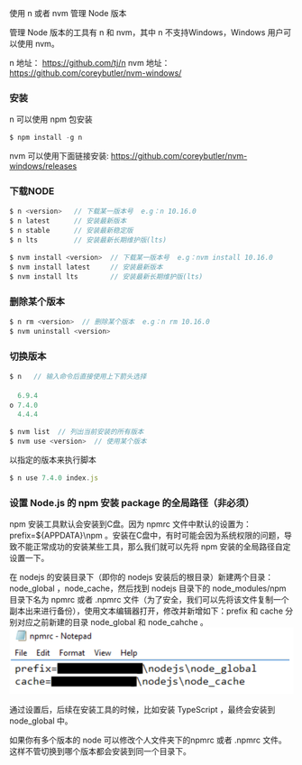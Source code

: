 使用 n 或者 nvm 管理 Node 版本
<!-- 安装
下载NODE
删除某个版本
切换版本
以指定的版本来执行脚本
设置 Node.js 的 npm 安装 package 的全局路径（非必须） -->
管理 Node 版本的工具有 n 和 nvm，其中 n 不支持Windows，Windows 用户可以使用 nvm。

n 地址： https://github.com/tj/n
nvm 地址：https://github.com/coreybutler/nvm-windows/

 ### 安装
n 可以使用 npm 包安装
```javascript
$ npm install -g n
```

nvm 可以使用下面链接安装:
https://github.com/coreybutler/nvm-windows/releases

 ### 下载NODE
```javascript
$ n <version>   // 下载某一版本号  e.g：n 10.16.0
$ n latest      // 安装最新版本
$ n stable      // 安装最新稳定版
$ n lts         // 安装最新长期维护版(lts)
```

```javascript
$ nvm install <version>  // 下载某一版本号  e.g：nvm install 10.16.0
$ nvm install latest     // 安装最新版本
$ nvm install lts        // 安装最新长期维护版(lts)
```


 ### 删除某个版本
```javascript
$ n rm <version>  // 删除某个版本  e.g：n rm 10.16.0
$ nvm uninstall <version>
```

 ### 切换版本
```javascript
$ n   // 输入命令后直接使用上下箭头选择

  6.9.4
ο 7.4.0
  4.4.4
```

```javascript
$ nvm list  // 列出当前安装的所有版本
$ nvm use <version>  // 使用某个版本
```

以指定的版本来执行脚本
```javascript
$ n use 7.4.0 index.js
```

 ### 设置 Node.js 的 npm 安装 package 的全局路径（非必须）
npm 安装工具默认会安装到C盘。因为 npmrc 文件中默认的设置为：prefix=${APPDATA}\npm 。安装在C盘中，有时可能会因为系统权限的问题，导致不能正常成功的安装某些工具，那么我们就可以先将 npm 安装的全局路径自定设置一下。

在 nodejs 的安装目录下（即你的 nodejs 安装后的根目录）新建两个目录：node_global ，node_cache，然后找到 nodejs 目录下的 node_modules/npm 目录下名为 npmrc 或者 .npmrc 文件（为了安全，我们可以先将该文件复制一个副本出来进行备份），使用文本编辑器打开，修改并新增如下：prefix 和 cache 分别对应之前新建的目录 node_global 和 node_cahche 。
![alt text](image.png)

通过设置后，后续在安装工具的时候，比如安装 TypeScript ，最终会安装到 node_global 中。

如果你有多个版本的 node 可以修改个人文件夹下的npmrc 或者 .npmrc 文件。这样不管切换到哪个版本都会安装到同一个目录下。
